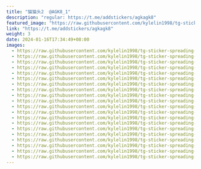 ```yaml
---
title: "猫猫头2  @AGK8_1"
description: "regular: https://t.me/addstickers/agkagk8"
featured_image: "https://raw.githubusercontent.com/kylelin1998/tg-sticker-spreading-worldwide-images/main/img/287f7574-262c-4b8a-96b2-ecbbcfd7f385.jpg"
link: "https://t.me/addstickers/agkagk8"
weight: 3
date: 2024-01-16T17:34:49+08:00
images:
  - https://raw.githubusercontent.com/kylelin1998/tg-sticker-spreading-worldwide-images/main/img/287f7574-262c-4b8a-96b2-ecbbcfd7f385.jpg
  - https://raw.githubusercontent.com/kylelin1998/tg-sticker-spreading-worldwide-images/main/img/55c3d614-35dd-4b6c-ba8c-63548391ddce.jpg
  - https://raw.githubusercontent.com/kylelin1998/tg-sticker-spreading-worldwide-images/main/img/0d815e8e-7400-47a9-9de6-46af72408f6f.jpg
  - https://raw.githubusercontent.com/kylelin1998/tg-sticker-spreading-worldwide-images/main/img/c6dd7ca1-113e-4dfc-bed5-02219d0b9d97.jpg
  - https://raw.githubusercontent.com/kylelin1998/tg-sticker-spreading-worldwide-images/main/img/8f9bbd5e-dbd6-4413-8ada-d13b49187c36.jpg
  - https://raw.githubusercontent.com/kylelin1998/tg-sticker-spreading-worldwide-images/main/img/c57743b4-0767-4579-8600-69d50bdb836a.jpg
  - https://raw.githubusercontent.com/kylelin1998/tg-sticker-spreading-worldwide-images/main/img/79c32ac6-6f7e-4a5b-a56a-646c5a9c0bfa.jpg
  - https://raw.githubusercontent.com/kylelin1998/tg-sticker-spreading-worldwide-images/main/img/c1111762-557c-4e45-81de-25fdc780e53c.jpg
  - https://raw.githubusercontent.com/kylelin1998/tg-sticker-spreading-worldwide-images/main/img/79b28882-3946-4706-abd9-02bc51c199eb.jpg
  - https://raw.githubusercontent.com/kylelin1998/tg-sticker-spreading-worldwide-images/main/img/3016105b-5868-40bc-ad17-942daa2526cd.jpg
  - https://raw.githubusercontent.com/kylelin1998/tg-sticker-spreading-worldwide-images/main/img/73b61c54-0aef-47ee-b5f6-608bf5e55706.jpg
  - https://raw.githubusercontent.com/kylelin1998/tg-sticker-spreading-worldwide-images/main/img/673956e6-aa7a-422a-8b91-ccb478d68878.jpg
  - https://raw.githubusercontent.com/kylelin1998/tg-sticker-spreading-worldwide-images/main/img/63bd8466-dd24-4484-9353-c1ac6fdc7c88.jpg
  - https://raw.githubusercontent.com/kylelin1998/tg-sticker-spreading-worldwide-images/main/img/f5d844e9-a7f3-4e23-b324-e0d4e31478f5.jpg
  - https://raw.githubusercontent.com/kylelin1998/tg-sticker-spreading-worldwide-images/main/img/12d7b5e2-8c60-4bd6-9ed5-c4cda0969d50.jpg
  - https://raw.githubusercontent.com/kylelin1998/tg-sticker-spreading-worldwide-images/main/img/bfebb5e8-59b3-4501-be5b-c9580510addb.jpg
  - https://raw.githubusercontent.com/kylelin1998/tg-sticker-spreading-worldwide-images/main/img/25ca2ca8-2d6e-464c-bc6a-334145c394ad.jpg
  - https://raw.githubusercontent.com/kylelin1998/tg-sticker-spreading-worldwide-images/main/img/0968b322-63e3-4344-a7e9-e55820a581cb.jpg
  - https://raw.githubusercontent.com/kylelin1998/tg-sticker-spreading-worldwide-images/main/img/7dd9b672-d7d8-44a8-8486-361adb38a33f.jpg
  - https://raw.githubusercontent.com/kylelin1998/tg-sticker-spreading-worldwide-images/main/img/8d8e2986-a4bc-4523-973a-aeea6ffdb1df.jpg
---
```

